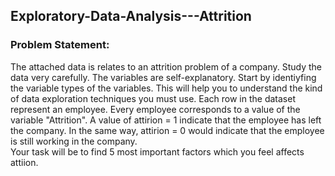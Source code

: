 ## Exploratory-Data-Analysis---Attrition

### Problem Statement: 
The attached data is relates to an attrition problem of a company. Study the data very carefully. The variables are self-explanatory. 
Start by identiyfing the variable types of the variables. 
This will help you to understand the kind of data exploration techniques you must use.  Each row in the dataset represent an employee. Every employee corresponds to a value 
of the variable "Attrition". 
A value of attirion = 1 indicate that the employee has left the company. In the same way, attirion = 0 would indicate that the employee is still working in the company.  
Your task will be to find 5 most important factors which you feel affects attiion.
